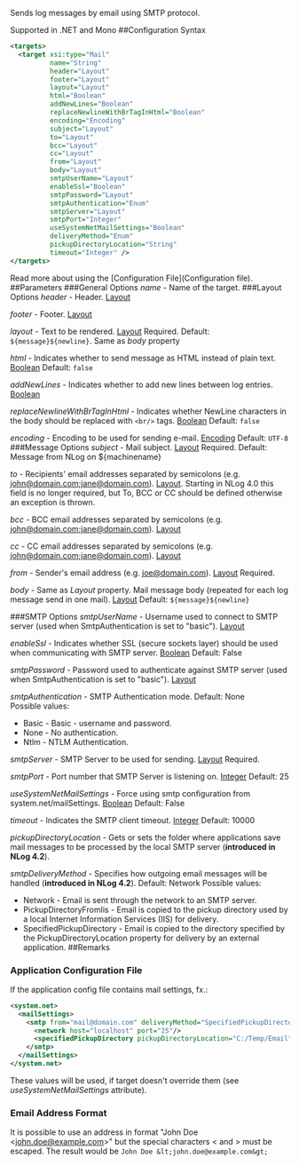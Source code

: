 Sends log messages by email using SMTP protocol. 

Supported in .NET and Mono
##Configuration Syntax
```xml
<targets>
  <target xsi:type="Mail"
          name="String"
          header="Layout"
          footer="Layout"
          layout="Layout"
          html="Boolean"
          addNewLines="Boolean"
          replaceNewlineWithBrTagInHtml="Boolean"
          encoding="Encoding"
          subject="Layout"
          to="Layout"
          bcc="Layout"
          cc="Layout"
          from="Layout"
          body="Layout"
          smtpUserName="Layout"
          enableSsl="Boolean"
          smtpPassword="Layout"
          smtpAuthentication="Enum"
          smtpServer="Layout"
          smtpPort="Integer"
          useSystemNetMailSettings="Boolean"
          deliveryMethod="Enum"
          pickupDirectoryLocation="String"
          timeout="Integer" />
</targets>
```
Read more about using the [Configuration File](Configuration file).
##Parameters
###General Options
_name_ - Name of the target.
###Layout Options
_header_ - Header. [Layout](Data-types)

_footer_ - Footer. [Layout](Data-types)

_layout_ - Text to be rendered. [Layout](Data-types) Required. Default: `${message}${newline}`. Same as _body_ property

_html_ - Indicates whether to send message as HTML instead of plain text. [Boolean](Data-types) Default: `false`

_addNewLines_ - Indicates whether to add new lines between log entries. [Boolean](Data-types)

_replaceNewlineWithBrTagInHtml_ - Indicates whether NewLine characters in the body should be replaced with `<br/>` tags. [Boolean](Data-types) Default: `false`

_encoding_ - Encoding to be used for sending e-mail. [Encoding](Data-types) Default: `UTF-8`
###Message Options
_subject_ - Mail subject. [Layout](Data-types) Required. Default: Message from NLog on ${machinename}

_to_ - Recipients' email addresses separated by semicolons (e.g. john@domain.com;jane@domain.com). [Layout](Data-types). Starting in NLog 4.0 this field is no longer required, but To, BCC or CC should be defined otherwise an exception is thrown. 

_bcc_ - BCC email addresses separated by semicolons (e.g. john@domain.com;jane@domain.com). [Layout](Data-types)

_cc_ - CC email addresses separated by semicolons (e.g. john@domain.com;jane@domain.com). [Layout](Data-types)

_from_ - Sender's email address (e.g. joe@domain.com). [Layout](Data-types) Required.

_body_ - Same as _Layout_ property. Mail message body (repeated for each log message send in one mail). [Layout](Data-types) Default: `${message}${newline}` 

###SMTP Options
_smtpUserName_ - Username used to connect to SMTP server (used when SmtpAuthentication is set to "basic"). [Layout](Data-types)

_enableSsl_ - Indicates whether SSL (secure sockets layer) should be used when communicating with SMTP server. [Boolean](Data-types) Default: False  

_smtpPassword_ - Password used to authenticate against SMTP server (used when SmtpAuthentication is set to "basic"). [Layout](Data-types)

_smtpAuthentication_ - SMTP Authentication mode. Default: None  
Possible values:
* Basic - Basic - username and password.
* None - No authentication.
* Ntlm - NTLM Authentication.

_smtpServer_ - SMTP Server to be used for sending. [Layout](Data-types) Required.

_smtpPort_ - Port number that SMTP Server is listening on. [Integer](Data-types) Default: 25

_useSystemNetMailSettings_ - Force using smtp configuration from system.net/mailSettings. [Boolean](Data-types) Default: False

_timeout_ - Indicates the SMTP client timeout. [Integer](Data-types) Default: 10000

_pickupDirectoryLocation_ - Gets or sets the folder where applications save mail messages to be processed by the local SMTP server (__introduced in NLog 4.2__).

_smtpDeliveryMethod_ - Specifies how outgoing email messages will be handled (__introduced in NLog 4.2__). Default: Network 
Possible values:
* Network - Email is sent through the network to an SMTP server.
* PickupDirectoryFromIis - Email is copied to the pickup directory used by a local Internet Information Services (IIS) for delivery.
* SpecifiedPickupDirectory - Email is copied to the directory specified by the PickupDirectoryLocation property for delivery by an external application.
##Remarks

### Application Configuration File
If the application config file contains mail settings, fx.:

```xml
<system.net>
  <mailSettings>
    <smtp from="mail@domain.com" deliveryMethod="SpecifiedPickupDirectory">
      <network host="localhost" port="25"/>
      <specifiedPickupDirectory pickupDirectoryLocation="C:/Temp/Email"/>
    </smtp>
  </mailSettings>
</system.net>
```

These values will be used, if target doesn't override them (see _useSystemNetMailSettings_ attribute).

### Email Address Format

It is possible to use an address in format "John Doe &lt;john.doe@example.com&gt;" but the special characters < and > must be escaped. The result would be `John Doe &lt;john.doe@example.com&gt;`